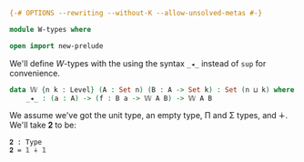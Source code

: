 ```agda
{-# OPTIONS --rewriting --without-K --allow-unsolved-metas #-}

module W-types where

open import new-prelude

```
We'll define $W$-types with the using the syntax `_◂_` instead of `sup` for convenience.

```agda
data 𝕎 {n k : Level} (A : Set n) (B : A -> Set k) : Set (n ⊔ k) where
    _◂_ : (a : A) -> (f : B a -> 𝕎 A B) -> 𝕎 A B
```
We assume we've got the unit type, an empty type, Π and Σ types, and ∔. We'll take 𝟐 to be:

```
𝟐 : Type
𝟐 = 𝟙 ∔ 𝟙
```

